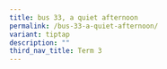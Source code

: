 ```yaml
---
title: bus 33, a quiet afternoon
permalink: /bus-33-a-quiet-afternoon/
variant: tiptap
description: ""
third_nav_title: Term 3
---
```

